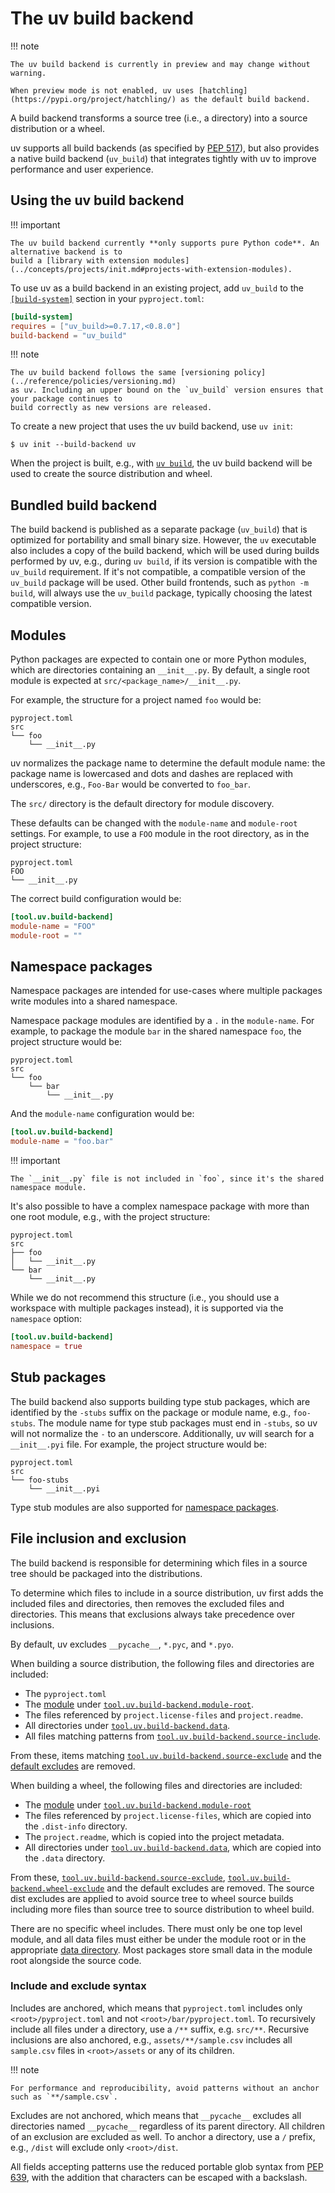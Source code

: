 # The uv build backend

!!! note

    The uv build backend is currently in preview and may change without warning.

    When preview mode is not enabled, uv uses [hatchling](https://pypi.org/project/hatchling/) as the default build backend.

A build backend transforms a source tree (i.e., a directory) into a source distribution or a wheel.

uv supports all build backends (as specified by [PEP 517](https://peps.python.org/pep-0517/)), but
also provides a native build backend (`uv_build`) that integrates tightly with uv to improve
performance and user experience.

## Using the uv build backend

!!! important

    The uv build backend currently **only supports pure Python code**. An alternative backend is to
    build a [library with extension modules](../concepts/projects/init.md#projects-with-extension-modules).

To use uv as a build backend in an existing project, add `uv_build` to the
[`[build-system]`](../concepts/projects/config.md#build-systems) section in your `pyproject.toml`:

```toml title="pyproject.toml"
[build-system]
requires = ["uv_build>=0.7.17,<0.8.0"]
build-backend = "uv_build"
```

!!! note

    The uv build backend follows the same [versioning policy](../reference/policies/versioning.md)
    as uv. Including an upper bound on the `uv_build` version ensures that your package continues to
    build correctly as new versions are released.

To create a new project that uses the uv build backend, use `uv init`:

```console
$ uv init --build-backend uv
```

When the project is built, e.g., with [`uv build`](../guides/package.md), the uv build backend will
be used to create the source distribution and wheel.

## Bundled build backend

The build backend is published as a separate package (`uv_build`) that is optimized for portability
and small binary size. However, the `uv` executable also includes a copy of the build backend, which
will be used during builds performed by uv, e.g., during `uv build`, if its version is compatible
with the `uv_build` requirement. If it's not compatible, a compatible version of the `uv_build`
package will be used. Other build frontends, such as `python -m build`, will always use the
`uv_build` package, typically choosing the latest compatible version.

## Modules

Python packages are expected to contain one or more Python modules, which are directories containing
an `__init__.py`. By default, a single root module is expected at `src/<package_name>/__init__.py`.

For example, the structure for a project named `foo` would be:

```text
pyproject.toml
src
└── foo
    └── __init__.py
```

uv normalizes the package name to determine the default module name: the package name is lowercased
and dots and dashes are replaced with underscores, e.g., `Foo-Bar` would be converted to `foo_bar`.

The `src/` directory is the default directory for module discovery.

These defaults can be changed with the `module-name` and `module-root` settings. For example, to use
a `FOO` module in the root directory, as in the project structure:

```text
pyproject.toml
FOO
└── __init__.py
```

The correct build configuration would be:

```toml title="pyproject.toml"
[tool.uv.build-backend]
module-name = "FOO"
module-root = ""
```

## Namespace packages

Namespace packages are intended for use-cases where multiple packages write modules into a shared
namespace.

Namespace package modules are identified by a `.` in the `module-name`. For example, to package the
module `bar` in the shared namespace `foo`, the project structure would be:

```text
pyproject.toml
src
└── foo
    └── bar
        └── __init__.py
```

And the `module-name` configuration would be:

```toml title="pyproject.toml"
[tool.uv.build-backend]
module-name = "foo.bar"
```

!!! important

    The `__init__.py` file is not included in `foo`, since it's the shared namespace module.

It's also possible to have a complex namespace package with more than one root module, e.g., with
the project structure:

```text
pyproject.toml
src
├── foo
│   └── __init__.py
└── bar
    └── __init__.py
```

While we do not recommend this structure (i.e., you should use a workspace with multiple packages
instead), it is supported via the `namespace` option:

```toml title="pyproject.toml"
[tool.uv.build-backend]
namespace = true
```

## Stub packages

The build backend also supports building type stub packages, which are identified by the `-stubs`
suffix on the package or module name, e.g., `foo-stubs`. The module name for type stub packages must
end in `-stubs`, so uv will not normalize the `-` to an underscore. Additionally, uv will search for
a `__init__.pyi` file. For example, the project structure would be:

```text
pyproject.toml
src
└── foo-stubs
    └── __init__.pyi
```

Type stub modules are also supported for [namespace packages](#namespace-packages).

## File inclusion and exclusion

The build backend is responsible for determining which files in a source tree should be packaged
into the distributions.

To determine which files to include in a source distribution, uv first adds the included files and
directories, then removes the excluded files and directories. This means that exclusions always take
precedence over inclusions.

By default, uv excludes `__pycache__`, `*.pyc`, and `*.pyo`.

When building a source distribution, the following files and directories are included:

- The `pyproject.toml`
- The [module](#modules) under
  [`tool.uv.build-backend.module-root`](../reference/settings.md#build-backend_module-root).
- The files referenced by `project.license-files` and `project.readme`.
- All directories under [`tool.uv.build-backend.data`](../reference/settings.md#build-backend_data).
- All files matching patterns from
  [`tool.uv.build-backend.source-include`](../reference/settings.md#build-backend_source-include).

From these, items matching
[`tool.uv.build-backend.source-exclude`](../reference/settings.md#build-backend_source-exclude) and
the [default excludes](../reference/settings.md#build-backend_default-excludes) are removed.

When building a wheel, the following files and directories are included:

- The [module](#modules) under
  [`tool.uv.build-backend.module-root`](../reference/settings.md#build-backend_module-root)
- The files referenced by `project.license-files`, which are copied into the `.dist-info` directory.
- The `project.readme`, which is copied into the project metadata.
- All directories under [`tool.uv.build-backend.data`](../reference/settings.md#build-backend_data),
  which are copied into the `.data` directory.

From these,
[`tool.uv.build-backend.source-exclude`](../reference/settings.md#build-backend_source-exclude),
[`tool.uv.build-backend.wheel-exclude`](../reference/settings.md#build-backend_wheel-exclude) and
the default excludes are removed. The source dist excludes are applied to avoid source tree to wheel
source builds including more files than source tree to source distribution to wheel build.

There are no specific wheel includes. There must only be one top level module, and all data files
must either be under the module root or in the appropriate
[data directory](../reference/settings.md#build-backend_data). Most packages store small data in the
module root alongside the source code.

### Include and exclude syntax

Includes are anchored, which means that `pyproject.toml` includes only `<root>/pyproject.toml` and
not `<root>/bar/pyproject.toml`. To recursively include all files under a directory, use a `/**`
suffix, e.g. `src/**`. Recursive inclusions are also anchored, e.g., `assets/**/sample.csv` includes
all `sample.csv` files in `<root>/assets` or any of its children.

!!! note

    For performance and reproducibility, avoid patterns without an anchor such as `**/sample.csv`.

Excludes are not anchored, which means that `__pycache__` excludes all directories named
`__pycache__` regardless of its parent directory. All children of an exclusion are excluded as well.
To anchor a directory, use a `/` prefix, e.g., `/dist` will exclude only `<root>/dist`.

All fields accepting patterns use the reduced portable glob syntax from
[PEP 639](https://peps.python.org/pep-0639/#add-license-FILES-key), with the addition that
characters can be escaped with a backslash.
